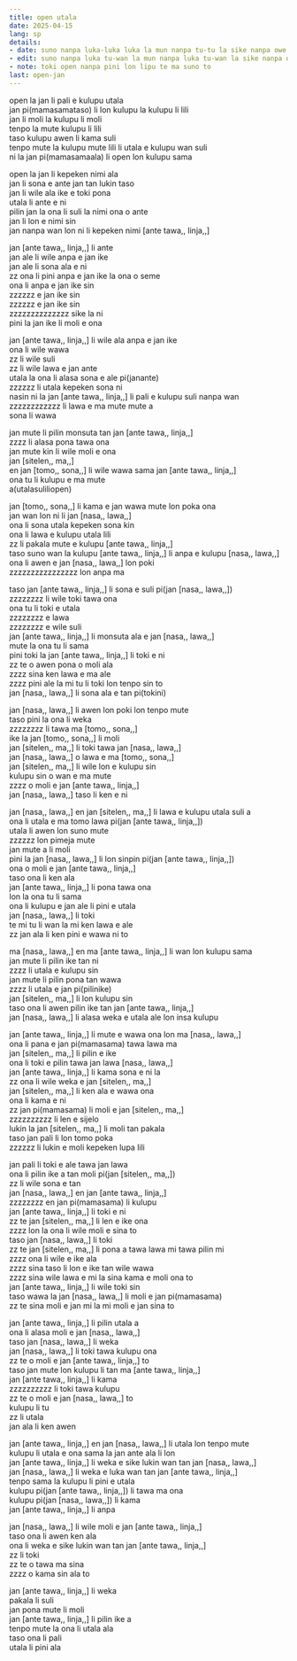 ```yaml
---
title: open utala
date: 2025-04-15
lang: sp
details:
- date: suno nanpa luka-luka luka la mun nanpa tu-tu la sike nanpa owe mute2 wan  
- edit: suno nanpa luka tu-wan la mun nanpa luka tu-wan la sike nanpa owe mute2 wan  
- note: toki open nanpa pini lon lipu te ma suno to
last: open-jan
---
```


open la jan li pali e kulupu utala  
jan pi(mamasamataso) li lon kulupu la kulupu li lili  
jan li moli la kulupu li moli  
tenpo la mute kulupu li lili  
taso kulupu awen li kama suli  
tenpo mute la kulupu mute lili li utala e kulupu wan suli  
ni la jan pi(mamasamaala) li open lon kulupu sama  

open la jan li kepeken nimi ala  
jan li sona e ante jan tan lukin taso  
jan li wile ala ike e toki pona  
utala li ante e ni  
pilin jan la ona li suli la nimi ona o ante  
jan li lon e nimi sin  
jan nanpa wan lon ni li kepeken nimi [ante tawa,, linja,,]  

jan [ante tawa,, linja,,] li ante  
jan ale li wile anpa e jan ike  
jan ale li sona ala e ni  
zz ona li pini anpa e jan ike la ona o seme  
ona li anpa e jan ike sin  
zzzzzz e jan ike sin  
zzzzzz e jan ike sin  
zzzzzzzzzzzzzz sike la ni  
pini la jan ike li moli e ona  

jan [ante tawa,, linja,,] li wile ala anpa e jan ike  
ona li wile wawa  
zz li wile suli  
zz li wile lawa e jan ante  
utala la ona li alasa sona e ale pi(janante)  
zzzzzz li utala kepeken sona ni  
nasin ni la jan [ante tawa,, linja,,] li pali e kulupu suli nanpa wan  
zzzzzzzzzzzz li lawa e ma mute mute a  
sona li wawa  

jan mute li pilin monsuta tan jan [ante tawa,, linja,,]  
zzzz li alasa pona tawa ona  
jan mute kin li wile moli e ona  
jan [sitelen,, ma,,]  
en jan [tomo,, sona,,] li wile wawa sama jan [ante tawa,, linja,,]  
ona tu li kulupu e ma mute  
a(utalasuliliopen)  

jan [tomo,, sona,,] li kama e jan wawa mute lon poka ona  
jan wan lon ni li jan [nasa,, lawa,,]  
ona li sona utala kepeken sona kin  
ona li lawa e kulupu utala lili  
zz li pakala mute e kulupu [ante tawa,, linja,,]  
taso suno wan la kulupu [ante tawa,, linja,,] li anpa e kulupu [nasa,, lawa,,]  
ona li awen e jan [nasa,, lawa,,] lon poki  
zzzzzzzzzzzzzzzz lon anpa ma  

taso jan [ante tawa,, linja,,] li sona e suli pi(jan [nasa,, lawa,,])  
zzzzzzzz li wile toki tawa ona  
ona tu li toki e utala  
zzzzzzzz e lawa  
zzzzzzzz e wile suli  
jan [ante tawa,, linja,,] li monsuta ala e jan [nasa,, lawa,,]  
mute la ona tu li sama  
pini toki la jan [ante tawa,, linja,,] li toki e ni  
zz te o awen pona o moli ala  
zzzz sina ken lawa e ma ale  
zzzz pini ale la mi tu li toki lon tenpo sin to  
jan [nasa,, lawa,,] li sona ala e tan pi(tokini)  

jan [nasa,, lawa,,] li awen lon poki lon tenpo mute  
taso pini la ona li weka  
zzzzzzzz li tawa ma [tomo,, sona,,]  
ike la jan [tomo,, sona,,] li moli  
jan [sitelen,, ma,,] li toki tawa jan [nasa,, lawa,,]  
jan [nasa,, lawa,,] o lawa e ma [tomo,, sona,,]  
jan [sitelen,, ma,,] li wile lon e kulupu sin  
kulupu sin o wan e ma mute  
zzzz o moli e jan [ante tawa,, linja,,]  
jan [nasa,, lawa,,] taso li ken e ni  

jan [nasa,, lawa,,] en jan [sitelen,, ma,,] li lawa e kulupu utala suli a  
ona li utala e ma tomo lawa pi(jan [ante tawa,, linja,,])  
utala li awen lon suno mute  
zzzzzz lon pimeja mute  
jan mute a li moli  
pini la jan [nasa,, lawa,,] li lon sinpin pi(jan [ante tawa,, linja,,])  
ona o moli e jan [ante tawa,, linja,,]  
taso ona li ken ala  
jan [ante tawa,, linja,,] li pona tawa ona  
lon la ona tu li sama  
ona li kulupu e jan ale li pini e utala  
jan [nasa,, lawa,,] li toki  
te mi tu li wan la mi ken lawa e ale  
zz jan ala li ken pini e wawa ni to  

ma [nasa,, lawa,,] en ma [ante tawa,, linja,,] li wan lon kulupu sama  
jan mute li pilin ike tan ni  
zzzz li utala e kulupu sin  
jan mute li pilin pona tan wawa  
zzzz li utala e jan pi(pilinike)  
jan [sitelen,, ma,,] li lon kulupu sin  
taso ona li awen pilin ike tan jan [ante tawa,, linja,,]  
jan [nasa,, lawa,,] li alasa weka e utala ale lon insa kulupu  

jan [ante tawa,, linja,,] li mute e wawa ona lon ma [nasa,, lawa,,]  
ona li pana e jan pi(mamasama) tawa lawa ma  
jan [sitelen,, ma,,] li pilin e ike  
ona li toki e pilin tawa jan lawa [nasa,, lawa,,]  
jan [ante tawa,, linja,,] li kama sona e ni la  
zz ona li wile weka e jan [sitelen,, ma,,]  
jan [sitelen,, ma,,] li ken ala e wawa ona  
ona li kama e ni  
zz jan pi(mamasama) li moli e jan [sitelen,, ma,,]  
zzzzzzzzzz li len e sijelo  
lukin la jan [sitelen,, ma,,] li moli tan pakala  
taso jan pali li lon tomo poka  
zzzzzz li lukin e moli kepeken lupa lili  

jan pali li toki e ale tawa jan lawa  
ona li pilin ike a tan moli pi(jan [sitelen,, ma,,])  
zz li wile sona e tan  
jan [nasa,, lawa,,] en jan [ante tawa,, linja,,]  
zzzzzzzz en jan pi(mamasama) li kulupu  
jan [ante tawa,, linja,,] li toki e ni  
zz te jan [sitelen,, ma,,] li len e ike ona  
zzzz lon la ona li wile moli e sina to  
taso jan [nasa,, lawa,,] li toki  
zz te jan [sitelen,, ma,,] li pona a tawa lawa mi tawa pilin mi  
zzzz ona li wile e ike ala  
zzzz sina taso li lon e ike tan wile wawa  
zzzz sina wile lawa e mi la sina kama e moli ona to  
jan [ante tawa,, linja,,] li wile toki sin  
taso wawa la jan [nasa,, lawa,,] li moli e jan pi(mamasama)  
zz te sina moli e jan mi la mi moli e jan sina to  

jan [ante tawa,, linja,,] li pilin utala a  
ona li alasa moli e jan [nasa,, lawa,,]  
taso jan [nasa,, lawa,,] li weka  
jan [nasa,, lawa,,] li toki tawa kulupu ona  
zz te o moli e jan [ante tawa,, linja,,] to  
taso jan mute lon kulupu li tan ma [ante tawa,, linja,,]  
jan [ante tawa,, linja,,] li kama  
zzzzzzzzzz li toki tawa kulupu  
zz te o moli e jan [nasa,, lawa,,] to  
kulupu li tu  
zz li utala  
jan ala li ken awen  

jan [ante tawa,, linja,,] en jan [nasa,, lawa,,] li utala lon tenpo mute  
kulupu li utala e ona sama la jan ante ala li lon  
jan [ante tawa,, linja,,] li weka e sike lukin wan tan jan [nasa,, lawa,,]  
jan [nasa,, lawa,,] li weka e luka wan tan jan [ante tawa,, linja,,]  
tenpo sama la kulupu li pini e utala  
kulupu pi(jan [ante tawa,, linja,,]) li tawa ma ona  
kulupu pi(jan [nasa,, lawa,,]) li kama  
jan [ante tawa,, linja,,] li anpa  

jan [nasa,, lawa,,] li wile moli e jan [ante tawa,, linja,,]  
taso ona li awen ken ala  
ona li weka e sike lukin wan tan jan [ante tawa,, linja,,]  
zz li toki  
zz te o tawa ma sina  
zzzz o kama sin ala to  

jan [ante tawa,, linja,,] li weka  
pakala li suli  
jan pona mute li moli  
jan [ante tawa,, linja,,] li pilin ike a  
tenpo mute la ona li utala ala  
taso ona li pali  
utala li pini ala  

